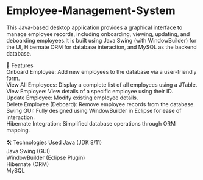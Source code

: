 # Employee-Management-System
This Java-based desktop application provides a graphical interface to manage employee records, including onboarding, viewing, updating, and deboarding employees.It is built using Java Swing (with WindowBuilder) for the UI, Hibernate ORM for database interaction, and MySQL as the backend database.

🚀 Features
<br>
Onboard Employee: Add new employees to the database via a user-friendly form.
<br>
View All Employees: Display a complete list of all employees using a JTable.
<br>
View Employee: View details of a specific employee using their ID.
<br>
Update Employee: Modify existing employee details.
<br>
Delete Employee (Deboard): Remove employee records from the database.
<br>
Swing GUI: Fully designed using WindowBuilder in Eclipse for ease of interaction.
<br>
Hibernate Integration: Simplified database operations through ORM mapping.

🛠️ Technologies Used
Java (JDK 8/11)
<br>
Java Swing (GUI)
<br>
WindowBuilder (Eclipse Plugin)
<br>
Hibernate (ORM)
<br>
MySQL

